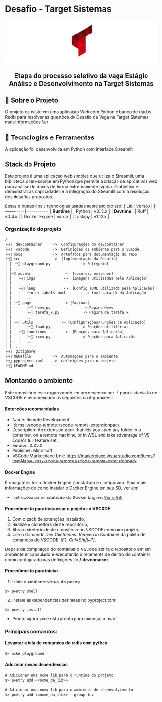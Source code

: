 
# Desafio - Target Sistemas

<div align="center" style="background-color: white; padding: 10px;">
  <img src="docs/logo.png" alt="Logo Target" height="120px"/>
</div>
<h2 align="center"> Etapa do processo seletivo da vaga Estágio Análise e Desenvolvimento na Target Sistemas </h2>



## 📖 Sobre o Projeto
O projeto consiste em uma aplicação Web com Python e banco de dados Redis para resolver as questões do Desafio da Vaga na Target Sistemas mais informações [Ver](docs/Desafio.md)


## 🚀 Tecnologias e Ferramentas

A aplicação foi desenvolvida em Python com interface Streamlit

## Stack do Projeto

Este projeto é uma aplicação web simples que utiliza o Streamlit, uma biblioteca open-source em Python que permite a criação de aplicativos web para análise de dados de forma extremamente rápida. O objetivo é demonstrar as capacidades e a integração do Streamlit com a resolução dos desafios propostos.

Essas e outras libs e tecnologias usadas neste projeto são:
|  Lib      | Versão    |
|-----------|-----------|
| **Runtime**           |
| Python    | v3.12.x   |
| **Devtime**           |
| Ruff                          | v0.4.x    |
| Docker Engine                 | vx.x.x    |
| Taskipy                       | v1.12.x   |

### Organização do projeto
```
/
├─📁 .devcontainer     ->  Configurações do devcontainer
├─📁 .vscode           ->  Definições de ambiente para o VSCode
├─📁 docs              ->  Artefatos para documentação do repo
├─📁 src               ->  [Implementação da Desafio]
│ │ ├─🐍 playground.py              -> Entrypoint
│ │ ...
│ ├─📁 assets               ->  [recursos externos]
│ │ │ ├─📁 imgs             ->  [Imagens utilizadas pela Aplicação]
│ │ │ │   ...
│ │ │ ├─📁 lang             ->  [Config TOML utilizado pela Aplicação]
│ │ │ │   ├─⚙️ ui_labels.toml         -> toml para Ui da Aplicação
│ │ │ │   ...
│ │ ├─📁 page               -> [Paginas]
│ │ │     ├─🐍 home.py               -> Pagina Home
│ │ │     ├─🐍 tarefa_x.py           -> Pagina de tarefa x
│ │ │     ...
│ │ ├─📁 utils             -> [Configurações/Funções da Aplicação]
│ │ │ │   ├─🐍 load.py              -> Funções utilitárias
│ │ │ ├─📁 functions        ->  [Funçoes para Aplicação]
│ │ │ │   ├─🐍 xxxx.py              -> Funções para Aplicação
│ │ │ │   ...
│ │ ...
├─📄 .gitignore
├─📄 Makefile          ->  Automações para o ambiente
├─📄 pyproject.toml    ->  Definições para o projeto
├─📄 README.md

```

## Montando o ambiente

Este repositório esta organizando em um devcontainer.
E para instacia-lo no VSCODE é recomendado as seguintes configurações:

#### Extenções recomendadas

- Name: Remote Development
- Id: ms-vscode-remote.vscode-remote-extensionpack
- Description: An extension pack that lets you open any folder in a container, on a remote machine, or in WSL and take advantage of VS Code's full feature set.
- Version: 0.25.0
- Publisher: Microsoft
- VSCode Marketplace Link: https://marketplace.visualstudio.com/items?itemName=ms-vscode-remote.vscode-remote-extensionpack

#### Docker Engine

É obrigatório ter o Docker Engine já instalado e cunfigurado. Para mais informações de como instalar o Docker Engine em seu SO, ver em:

- Instruções para instalação do Docker Engine: [Ver o link](https://docs.docker.com/engine/install/)

#### Procedimento para instanciar o projeto no VSCODE
1. Com o pack de extenções instalado,
1. Realize o clone/fork deste repositório,
1. Abra o diretorio deste repositorio no VSCODE como um projeto,
1. Use o Comando _Dev Containers: Reopen in Container_ da paleta de comandos do VSCODE. _(F1, Ctrl+Shift+P)_.

Depois da compilação do container o VSCode abrirá o repositório em um ambiente encapsulado e executando diretamente de dentro do container como configurado nas definições do **/.devconainer**.

#### Procedimento para iniciar
1. inicie o ambiente virtual do poetry
```
$> poetry shell
```
2. instale as dependencias definidas no pyproject.toml
```
$> poetry install
```
- Pronto agora voce esta pronto para começar a usar!


### Principais comandos:

#### Levantar a tela de comandos do redis com python
```
$> make playground
```

#### Adcionar novas dependencias
```
# Adicionar uma nova lib para o runtime do projeto
$> poetry add <<nome_da_lib>>

# Adicionar uma nova lib para o ambiente de desenvolvimento
$> poetry add <<nome_da_lib>> --group dev
```
